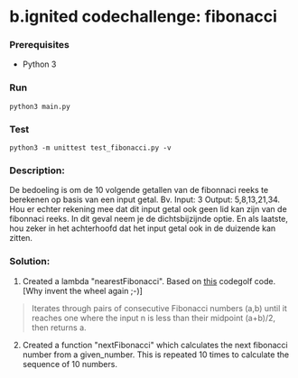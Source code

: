 # b.ignited codechallenge: fibonacci

### Prerequisites

- Python 3

### Run

`python3 main.py`

### Test

`python3 -m unittest test_fibonacci.py -v`

### Description:

De bedoeling is om de 10 volgende getallen van de fibonnaci reeks te berekenen op basis van een input getal. Bv. Input: 3 Output: 5,8,13,21,34. Hou er echter rekening mee dat dit input getal ook geen lid kan zijn van de fibonnaci reeks. In dit geval neem je de dichtsbijzijnde optie. En als laatste, hou zeker in het achterhoofd dat het input getal ook in de duizende kan zitten.

### Solution:

1. Created a lambda "nearestFibonacci". Based on [this](https://codegolf.stackexchange.com/a/133437) codegolf code. [Why invent the wheel again ;-)]

> Iterates through pairs of consecutive Fibonacci numbers (a,b) until it reaches one where the input n is less than their midpoint (a+b)/2, then returns a.

2. Created a function "nextFibonacci" which calculates the next fibonacci number from a given_number.
This is repeated 10 times to calculate the sequence of 10 numbers.


